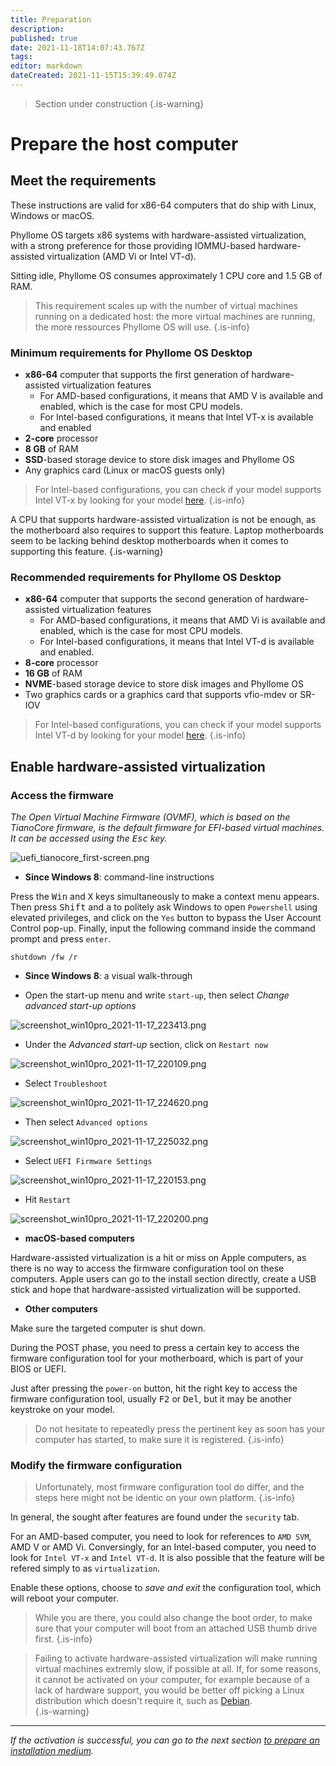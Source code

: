 ```yaml
---
title: Preparation
description: 
published: true
date: 2021-11-18T14:07:43.767Z
tags: 
editor: markdown
dateCreated: 2021-11-15T15:39:49.074Z
---
```


> Section under construction
{.is-warning}

# Prepare the host computer

## Meet the requirements

These instructions are valid for x86-64 computers that do ship with Linux, Windows or macOS.

Phyllome OS targets x86 systems with hardware-assisted virtualization, with a strong preference for those providing IOMMU-based hardware-assisted virtualization (AMD Vi or Intel VT-d).

Sitting idle, Phyllome OS consumes approximately 1 CPU core and 1.5 GB of RAM. 

> This requirement scales up with the number of virtual machines running on a dedicated host: the more virtual machines are running, the more ressources Phyllome OS will use.
{.is-info}

### Minimum requirements for Phyllome OS Desktop

* **x86-64** computer that supports the first generation of hardware-assisted virtualization features
    * For AMD-based configurations, it means that AMD V is available and enabled, which is the case for most CPU models.
    * For Intel-based configurations, it means that Intel VT-x is available and enabled
* **2-core** processor
* **8 GB** of RAM
* **SSD**-based storage device to store disk images and Phyllome OS
* Any graphics card (Linux or macOS guests only)

> For Intel-based configurations, you can check if your model supports Intel VT-x by looking for your model [here](https://ark.intel.com/content/www/us/en/ark/search/featurefilter.html?productType=873&2_VTX=true).
{.is-info}

A CPU that supports hardware-assisted virtualization is not be enough, as the motherboard also requires to support this feature. Laptop motherboards seem to be lacking behind desktop motherboards when it comes to supporting this feature. 
{.is-warning}

### Recommended requirements for Phyllome OS Desktop

* **x86-64** computer that supports the second generation of hardware-assisted virtualization features
    * For AMD-based configurations, it means that AMD Vi is available and enabled, which is the case for most CPU models.
    * For Intel-based configurations, it means that Intel VT-d is available and enabled.
* **8-core** processor
* **16 GB** of RAM
* **NVME**-based storage device to store disk images and Phyllome OS
* Two graphics cards or a graphics card that supports vfio-mdev or SR-IOV

> For Intel-based configurations, you can check if your model supports Intel VT-d by looking for your model [here](https://ark.intel.com/content/www/us/en/ark/search/featurefilter.html?productType=873&0_VTD=True).
{.is-info}

## Enable hardware-assisted virtualization

### Access the firmware

*The Open Virtual Machine Firmware (OVMF), which is based on the TianoCore firmware, is the default firmware for EFI-based virtual machines. It can be accessed using the <kbd>Esc</kbd> key.*

![uefi_tianocore_first-screen.png](/uefi_tianocore_first-screen.png)

* **Since Windows 8**: command-line instructions

Press the <kbd>Win</kbd> and <kbd>X</kbd> keys simultaneously to make a context menu appears. Then press <kbd>Shift</kbd> and <kbd>a</kbd> to politely ask Windows to open `Powershell` using elevated privileges, and click on the `Yes` button to bypass the User Account Control pop-up. Finally, input the following command inside the command prompt and press `enter`.

```
shutdown /fw /r
``` 
* **Since Windows 8**: a visual walk-through

* Open the start-up menu and write `start-up`, then select *Change advanced start-up options*

![screenshot_win10pro_2021-11-17_223413.png](/windows-access-firmware/screenshot_win10pro_2021-11-17_223413.png)

* Under the *Advanced start-up* section, click on `Restart now` 

![screenshot_win10pro_2021-11-17_220109.png](/windows-access-firmware/screenshot_win10pro_2021-11-17_220109.png)

* Select `Troubleshoot`

![screenshot_win10pro_2021-11-17_224620.png](/windows-access-firmware/screenshot_win10pro_2021-11-17_224620.png)
	
* Then select `Advanced options`

![screenshot_win10pro_2021-11-17_225032.png](/windows-access-firmware/screenshot_win10pro_2021-11-17_225032.png)

* Select `UEFI Firmware Settings`

![screenshot_win10pro_2021-11-17_220153.png](/windows-access-firmware/screenshot_win10pro_2021-11-17_220153.png)

* Hit `Restart`

![screenshot_win10pro_2021-11-17_220200.png](/windows-access-firmware/screenshot_win10pro_2021-11-17_220200.png)

* **macOS-based computers**

Hardware-assisted virtualization is a hit or miss on Apple computers, as there is no way to access the firmware configuration tool on these computers. Apple users can go to the install section directly, create a USB stick and hope that hardware-assisted virtualization will be supported. 

* **Other computers**

Make sure the targeted computer is shut down.  

During the POST phase, you need to press a certain key to access the firmware configuration tool for your motherboard, which is part of your BIOS or UEFI. 

Just after pressing the `power-on` button, hit the right key to access the firmware configuration tool, usually <kbd>F2</kbd> or <kbd>Del</kbd>, but it may be another keystroke on your model.

> Do not hesitate to repeatedly press the pertinent key as soon has your computer has started, to make sure it is registered.
{.is-info}

### Modify the firmware configuration

> Unfortunately, most firmware configuration tool do differ, and the steps here might not be identic on your own platform.
{.is-info}

In general, the sought after features are found under the `security` tab. 

For an AMD-based computer, you need to look for references to `AMD SVM`, AMD V or AMD Vi. Conversingly, for an Intel-based computer, you need to look for `Intel VT-x` and `Intel VT-d`. It is also possible that the feature will be refered simply to as `virtualization`.

Enable these options, choose to *save and exit* the configuration tool, which will reboot your computer.

> While you are there, you could also change the boot order, to make sure that your computer will boot from an attached USB thumb drive first.
{.is-info}

> Failing to activate hardware-assisted virtualization will make running virtual machines extremly slow, if possible at all. If, for some reasons, it cannot be activated on your computer, for example because of a lack of hardware support, you would be better off picking a Linux distribution which doesn't require it, such as [Debian](https://www.debian.org/distrib/).   
{.is-warning}

---

*If the activation is successful, you can go to the next section [to prepare an installation medium](https://wiki.phyllo.me/deploy/medium).*